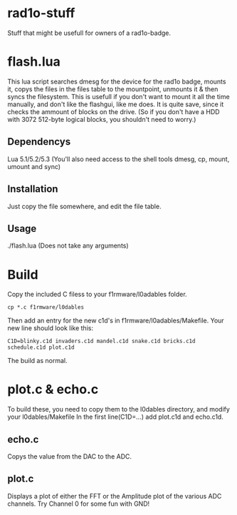 rad1o-stuff
===========

Stuff that might be usefull for owners of a rad1o-badge.


flash.lua
=========

This lua script searches dmesg for the device for the rad1o badge, mounts
it, copys the files in the files table to the mountpoint, unmounts it & then
syncs the filesystem. This is usefull if you don't want to mount it all the
time manually, and don't like the flashgui, like me does. It is quite save,
since it checks the ammount of blocks on the drive. (So if you don't have a
HDD with 3072 512-byte logical blocks, you shouldn't need to worry.)


Dependencys
-----------
Lua 5.1/5.2/5.3
(You'll also need access to the shell tools dmesg, cp, mount, umount and sync)


Installation
------------
Just copy the file somewhere, and edit the file table.


Usage
-----
./flash.lua
(Does not take any arguments)





Build
=====

Copy the included C filess to your f1rmware/l0adables folder.

    cp *.c f1rmware/l0dables

Then add an entry for the new c1d's in f1rmware/l0adables/Makefile.
Your new line should look like this:

    C1D=blinky.c1d invaders.c1d mandel.c1d snake.c1d bricks.c1d schedule.c1d plot.c1d

The build as normal.




plot.c & echo.c
===============

To build these, you need to copy them to the l0dables directory, and modify
your l0dables/Makefile In the first line(C1D=...) add plot.c1d and echo.c1d.


echo.c
------

Copys the value from the DAC to the ADC.


plot.c
------

Displays a plot of either the FFT or the Amplitude plot of the various ADC
channels. Try Channel 0 for some fun with GND!


